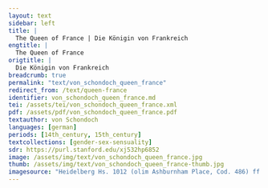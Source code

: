 ```yaml
---
layout: text
sidebar: left
title: |
  The Queen of France | Die Königin von Frankreich
engtitle: |
  The Queen of France
origtitle: |
  Die Königin von Frankreich
breadcrumb: true
permalink: "text/von_schondoch_queen_france"
redirect_from: /text/queen-france
identifier: von_schondoch_queen_france.md
tei: /assets/tei/von_schondoch_queen_france.xml
pdf: /assets/pdf/von_schondoch_queen_france.pdf
textauthor: von Schondoch
languages: [german]
periods: [14th_century, 15th_century]
textcollections: [gender-sex-sensuality]
sdr: https://purl.stanford.edu/xj532hp6852
image: /assets/img/text/von_schondoch_queen_france.jpg
thumb: /assets/img/text/von_schondoch_queen_france-thumb.jpg
imagesource: "Heidelberg Hs. 1012 (olim Ashburnham Place, Cod. 486) ff. 249r [Public Domain]"
---
```

